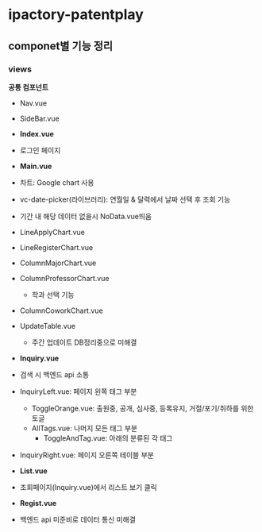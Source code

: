 # ipactory-patentplay

## componet별 기능 정리

### views

**공통 컴포넌트**

- Nav.vue
- SideBar.vue

- **Index.vue**
- 로그인 페이지

- **Main.vue**
- 차트: Google chart 사용
- vc-date-picker(라이브러리): 연월일 & 달력에서 날짜 선택 후 조회 기능
- 기간 내 해당 데이터 없을시 NoData.vue띄움
- LineApplyChart.vue
- LineRegisterChart.vue
- ColumnMajorChart.vue
- ColumnProfessorChart.vue
  - 학과 선택 기능
- ColumnCoworkChart.vue
- UpdateTable.vue

  - 주간 업데이트 DB정리중으로 미해결

- **Inquiry.vue**
- 검색 시 백엔드 api 소통
- InquiryLeft.vue: 페이지 왼쪽 태그 부분
  - ToggleOrange.vue: 출원중, 공개, 심사중, 등록유지, 거절/포기/취하를 위한 토글
  - AllTags.vue: 나머지 모든 태그 부분
    - ToggleAndTag.vue: 아래의 분류된 각 태그
- InquiryRight.vue: 페이지 오른쪽 테이블 부분

- **List.vue**
- 조회페이지(Inquiry.vue)에서 리스트 보기 클릭

- **Regist.vue**
- 백엔드 api 미준비로 데이터 통신 미해결
